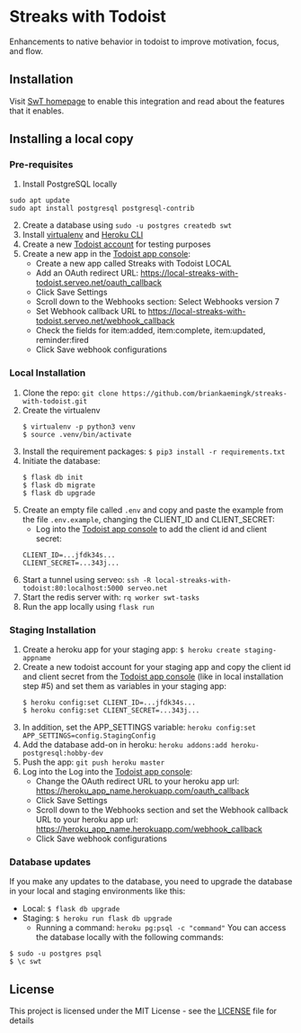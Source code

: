 # Streaks with Todoist 
Enhancements to native behavior in todoist to improve motivation, focus, and flow.

## Installation

Visit [SwT homepage](https://streaks-with-todoist.herokuapp.com) to enable this integration and read about the features that it enables.

## Installing a local copy

### Pre-requisites

1. Install PostgreSQL locally
```
sudo apt update
sudo apt install postgresql postgresql-contrib
```
2. Create a database using `sudo -u postgres createdb swt`
3. Install [virtualenv](https://virtualenv.pypa.io/en/latest/installation/) and [Heroku CLI](https://devcenter.heroku.com/articles/heroku-cli)
4. Create a new [Todoist account](http://todoist.com) for testing purposes 
5. Create a new app in the [Todoist app console](https://developer.todoist.com/appconsole.html):
    * Create a new app called Streaks with Todoist LOCAL
    * Add an OAuth redirect URL: https://local-streaks-with-todoist.serveo.net/oauth_callback
    * Click Save Settings
    * Scroll down to the Webhooks section: Select Webhooks version 7
    * Set Webhook callback URL to https://local-streaks-with-todoist.serveo.net/webhook_callback
    * Check the fields for item:added, item:complete, item:updated, reminder:fired
    * Click Save webhook configurations


### Local Installation

1. Clone the repo: `git clone https://github.com/briankaemingk/streaks-with-todoist.git`
2. Create the virtualenv
    ```
    $ virtualenv -p python3 venv  
    $ source .venv/bin/activate
    ```
3. Install the requirement packages:  `$ pip3 install -r requirements.txt`
4. Initiate the database:
    ```
    $ flask db init
    $ flask db migrate
    $ flask db upgrade 
    ```
5. Create an empty file called `.env` and copy and paste the example from the file `.env.example`, changing the CLIENT_ID and CLIENT_SECRET:
    * Log into the [Todoist app console](https://developer.todoist.com/appconsole.html) to add the client id and client secret:
    ```
    CLIENT_ID=...jfdk34s...
    CLIENT_SECRET=...343j...
    ```    
6. Start a tunnel using serveo: `ssh -R local-streaks-with-todoist:80:localhost:5000 serveo.net` 
7. Start the redis server with: `rq worker swt-tasks`
7. Run the app locally using `flask run`

### Staging Installation

1. Create a heroku app for your staging app: `$ heroku create staging-appname`
2. Create a new todoist account for your staging app and copy the client id and client secret from the [Todoist app console](https://developer.todoist.com/appconsole.html) (like in local installation step #5) and set them as variables in your staging app:
    ```
    $ heroku config:set CLIENT_ID=...jfdk34s...
    $ heroku config:set CLIENT_SECRET=...343j...
    ```
3. In addition, set the APP_SETTINGS variable: `heroku config:set APP_SETTINGS=config.StagingConfig`
4. Add the database add-on in heroku: `heroku addons:add heroku-postgresql:hobby-dev`
5. Push the app: `git push heroku master`
6. Log into the  Log into the [Todoist app console](https://developer.todoist.com/appconsole.html):
    * Change the OAuth redirect URL to your heroku app url: https://heroku_app_name.herokuapp.com/oauth_callback
    * Click Save Settings
    * Scroll down to the Webhooks section and set the Webhook callback URL to your heroku app url: https://heroku_app_name.herokuapp.com/webhook_callback
    * Click Save webhook configurations
    
### Database updates
If you make any updates to the database, you need to upgrade the database in your local and staging environments like this:

* Local: `$ flask db upgrade`  
* Staging: `$ heroku run flask db upgrade`
    * Running a command: `heroku pg:psql -c "command"`
You can access the database locally with the following commands:
```
$ sudo -u postgres psql
$ \c swt
```

## License

This project is licensed under the MIT License - see the [LICENSE](LICENSE) file for details
